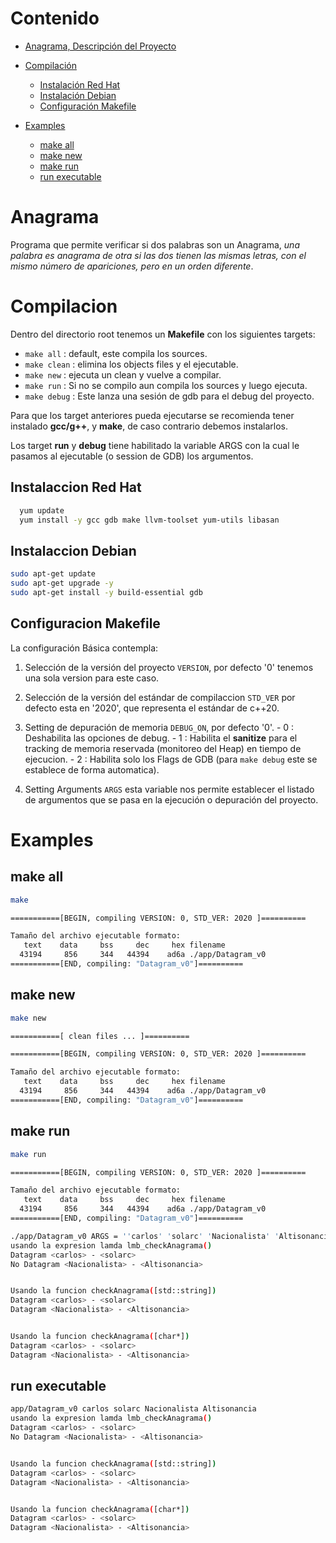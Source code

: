 # Contenido

  + [Anagrama, Descripción del Proyecto](#anagrama)
  
  + [Compilación](#compilacion)
    - [Instalación Red Hat](#instalaccion-red-hat)
    - [Instalación Debian](#instalaccion-debian)
    - [Configuración Makefile](#configuracion-makefile)
 
  + [Examples](#examples)
    - [make all](#make-all)
    - [make new](#make-new)
    - [make run](#make-run)
    - [run executable](#run-executable)

# Anagrama
Programa que permite verificar si dos palabras son un Anagrama, *una palabra es anagrama de otra si las dos tienen las mismas letras, con el mismo número de apariciones, pero en un orden diferente*.


# Compilacion
Dentro del directorio root tenemos un **Makefile** con los siguientes targets:

  + ```make all``` : default, este compila los sources.
  + ```make clean``` : elimina los objects files y el ejecutable.
  + ```make new``` : ejecuta un clean y vuelve a compilar.
  + ```make run``` : Si no se compilo aun compila los sources y luego ejecuta.
  + ```make debug``` : Este lanza una sesión de gdb para el debug del proyecto.
  
Para que los target anteriores pueda ejecutarse se recomienda tener instalado **gcc/g++**, y **make**, de caso contrario debemos instalarlos.

Los target **run** y **debug** tiene habilitado la variable ARGS con la cual le pasamos al ejecutable (o session de GDB) los argumentos.





## Instalaccion Red Hat
~~~ bash
  yum update
  yum install -y gcc gdb make llvm-toolset yum-utils libasan
~~~

## Instalaccion Debian
~~~ bash
sudo apt-get update
sudo apt-get upgrade -y
sudo apt-get install -y build-essential gdb
~~~



  
  
## Configuracion Makefile
La configuración Básica contempla:
  1. Selección de la versión del proyecto ```VERSION```, por defecto '0' tenemos una sola version para este caso.
  2. Selección de la versión del estándar de compilaccion ```STD_VER``` por defecto esta en '2020', que representa el estándar de c++20.
  3. Setting de depuración de memoria ```DEBUG_ON```, por defecto '0'.
    - 0 : Deshabilita las opciones de debug.
    - 1 : Habilita el **sanitize** para el tracking de memoria reservada (monitoreo del Heap) en tiempo de ejecucion.
    - 2 : Habilita solo los Flags de GDB (para ```make debug``` este se establece de forma automatica).
    
  4. Setting Arguments ```ARGS``` esta variable nos permite establecer el listado de argumentos que se pasa en la ejecución o depuración del proyecto. 


# Examples
## make all
~~~ bash
make

===========[BEGIN, compiling VERSION: 0, STD_VER: 2020 ]==========

Tamaño del archivo ejecutable formato:
   text    data     bss     dec     hex filename
  43194     856     344   44394    ad6a ./app/Datagram_v0
===========[END, compiling: "Datagram_v0"]==========
~~~

## make new
~~~ bash
make new

===========[ clean files ... ]==========

===========[BEGIN, compiling VERSION: 0, STD_VER: 2020 ]==========

Tamaño del archivo ejecutable formato:
   text    data     bss     dec     hex filename
  43194     856     344   44394    ad6a ./app/Datagram_v0
===========[END, compiling: "Datagram_v0"]==========
~~~

## make run
~~~ bash
make run

===========[BEGIN, compiling VERSION: 0, STD_VER: 2020 ]==========

Tamaño del archivo ejecutable formato:
   text    data     bss     dec     hex filename
  43194     856     344   44394    ad6a ./app/Datagram_v0
===========[END, compiling: "Datagram_v0"]==========

./app/Datagram_v0 ARGS = ''carlos' 'solarc' 'Nacionalista' 'Altisonancia'', CASE = ''
usando la expresion lamda lmb_checkAnagrama()
Datagram <carlos> - <solarc>
No Datagram <Nacionalista> - <Altisonancia>


Usando la funcion checkAnagrama([std::string])
Datagram <carlos> - <solarc>
Datagram <Nacionalista> - <Altisonancia>


Usando la funcion checkAnagrama([char*])
Datagram <carlos> - <solarc>
Datagram <Nacionalista> - <Altisonancia>
~~~

## run executable
~~~ bash
app/Datagram_v0 carlos solarc Nacionalista Altisonancia
usando la expresion lamda lmb_checkAnagrama()
Datagram <carlos> - <solarc>
No Datagram <Nacionalista> - <Altisonancia>


Usando la funcion checkAnagrama([std::string])
Datagram <carlos> - <solarc>
Datagram <Nacionalista> - <Altisonancia>


Usando la funcion checkAnagrama([char*])
Datagram <carlos> - <solarc>
Datagram <Nacionalista> - <Altisonancia>
~~~
